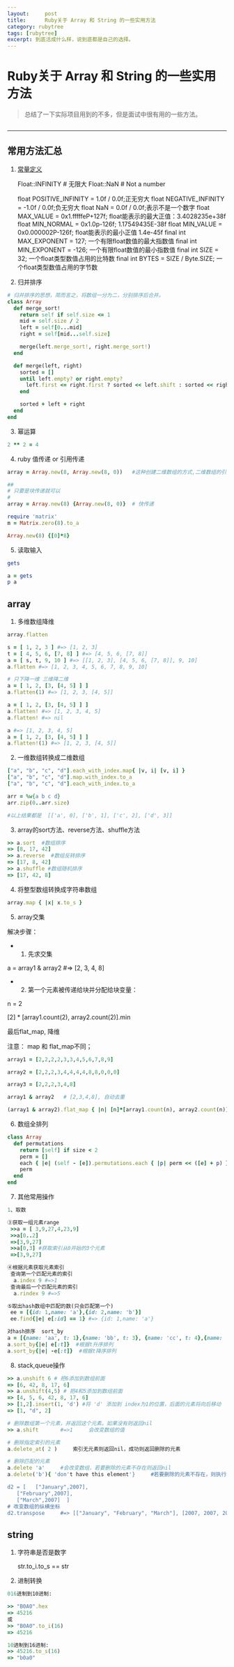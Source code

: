 ```yaml
---
layout:     post
title:      Ruby关于 Array 和 String 的一些实用方法
category: rubytree
tags: [rubytree]
excerpt: 到底活成什么样，说到底都是自己的选择。
---
```



Ruby关于 Array 和 String 的一些实用方法
=======

> 总结了一下实际项目用到的不多，但是面试中很有用的一些方法。

```ruby
```

--------------------------------------------------------------------------------

常用方法汇总
---------------------

1. [常量定义](https://www.jianshu.com/p/ca4dbe764451)

    Float::INFINITY   # 无限大
    Float::NaN        # Not a number

    float POSITIVE_INFINITY = 1.0f / 0.0f;正无穷大
    float NEGATIVE_INFINITY = -1.0f / 0.0f;负无穷大
    float NaN = 0.0f / 0.0f;表示不是一个数字
    float MAX_VALUE = 0x1.fffffeP+127f; float能表示的最大正值：3.4028235e+38f
    float MIN_NORMAL = 0x1.0p-126f; 1.17549435E-38f
    float MIN_VALUE = 0x0.000002P-126f; float能表示的最小正值 1.4e-45f
    final int MAX_EXPONENT = 127; 一个有限float数值的最大指数值
    final int MIN_EXPONENT = -126; 一个有限float数值的最小指数值
    final int SIZE = 32; 一个float类型数值占用的比特数
    final int BYTES = SIZE / Byte.SIZE; 一个float类型数值占用的字节数

2. 归并排序

```ruby
# 归并排序的思想，简而言之，将数组一分为二，分别排序后合并。
class Array
  def merge_sort!
    return self if self.size <= 1
    mid = self.size / 2
    left = self[0...mid]
    right = self[mid...self.size]

    merge(left.merge_sort!, right.merge_sort!)
  end

  def merge(left, right)
    sorted = []
    until left.empty? or right.empty?
      left.first <= right.first ? sorted << left.shift : sorted << right.shift
    end

    sorted + left + right
  end
end
```

3. 幂运算

```ruby
2 ** 2 = 4
```

4. ruby 值传递 or 引用传递

```ruby
array = Array.new(8, Array.new(8, 0))   #这种创建二维数组的方式,二维数组的引用都是同一个

##
# 只要是块传递就可以
#
array = Array.new(8) {Array.new(8, 0)}  # 快传递

require 'matrix'
m = Matrix.zero(8).to_a

Array.new(8) {[0]*8}
```

5. 读取输入

```ruby
gets

a = gets
p a
```

array
---------------

1. 多维数组降维

```ruby
array.flatten

s = [ 1, 2, 3 ] #=> [1, 2, 3]
t = [ 4, 5, 6, [7, 8] ] #=> [4, 5, 6, [7, 8]]
a = [ s, t, 9, 10 ] #=> [[1, 2, 3], [4, 5, 6, [7, 8]], 9, 10]
a.flatten #=> [1, 2, 3, 4, 5, 6, 7, 8, 9, 10]

# 只下降一维 三维降二维
a = [ 1, 2, [3, [4, 5] ] ]
a.flatten(1) #=> [1, 2, 3, [4, 5]]

a = [ 1, 2, [3, [4, 5] ] ]
a.flatten! #=> [1, 2, 3, 4, 5]
a.flatten! #=> nil

a #=> [1, 2, 3, 4, 5]
a = [ 1, 2, [3, [4, 5] ] ]
a.flatten!(1) #=> [1, 2, 3, [4, 5]]
```

2. 一维数组转换成二维数组

```ruby
["a", "b", "c", "d"].each_with_index.map{ |v, i| [v, i] }
["a", "b", "c", "d"].map.with_index.to_a
["a", "b", "c", "d"].each_with_index.to_a

arr = %w{a b c d}
arr.zip(0..arr.size)

#以上结果都是  [['a', 0], ['b', 1], ['c', 2], ['d', 3]]
```

3. array的sort方法、reverse方法、shuffle方法

```ruby
>> a.sort  #数组排序
=> [8, 17, 42]
>> a.reverse  #数组反转排序
=> [17, 8, 42]
>> a.shuffle #数组随机排序
=> [17, 42, 8]
```

4. 将整型数组转换成字符串数组

```ruby
array.map { |x| x.to_s }
```

5. array交集

解决步骤：

- 1. 先求交集

a = array1 & array2   #=> [2, 3, 4, 8]

- 2. 第一个元素被传递给块并分配给块变量：

n = 2

[2] * [array1.count(2), array2.count(2)].min

最后flat_map, 降维

注意： map 和 flat_map不同；

```ruby
array1 = [2,2,2,2,3,3,4,5,6,7,8,9]

array2 = [2,2,2,3,4,4,4,4,8,8,0,0,0]

array3 = [2,2,2,3,4,8]

array1 & array2   # [2,3,4,8], 自动去重

(array1 & array2).flat_map { |n| [n]*[array1.count(n), array2.count(n)].min } #=> [2,2,2,3,4,8]  保留重复项
```

6. 数组全排列

```ruby
class Array
  def permutations
    return [self] if size < 2
    perm = []
    each { |e| (self - [e]).permutations.each { |p| perm << ([e] + p) } }
    perm
  end
end
```

7. 其他常用操作

```ruby
1、取数

③获取一组元素range
 >>a = [ 3,9,27,4,23,9]
 >>a[0..2]
 =>[3,9,27]
 >>a[0,3] #获取索引从0开始的3个元素
 =>[3,9,27]

④根据元素获取元素索引
 查询第一个匹配元素的索引
  a.index 9 #=>1
 查询最后一个匹配元素的索引
  a.rindex 9 #=>5

⑤取出hash数组中匹配的数(只会匹配第一个)
 ee = [{id: 1,name: 'a'},{id: 2,name: 'b'}]
 ee.find{|e| e[:id] == 1} #=> {id: 1,name: 'a'}

对hash排序  sort_by
a = [{name: 'aa', t: 1},{name: 'bb', t: 3}, {name: 'cc', t: 4},{name: 'dd', t: 2}]
a.sort_by{|e| e[:t]}  #根据t升序排列
a.sort_by{|e| -e[:t]}  #根据t降序排列
```

8. stack,queue操作

```ruby
>> a.unshift 6 # 把6添加到数组前面
=> [6, 42, 8, 17, 6]
>> a.unshift(4,5) # 把4和5添加到数组前面
=> [4, 5, 6, 42, 8, 17, 6]
>> [1,2].insert(1, 'd') #将 'd' 添加到 index为1的位置，后面的元素将向后移动
=> [1, "d", 2]

# 删除数组第一个元素，并返回这个元素。如果没有则返回nil
>> a.shift       #=>1     会改变数组的值

# 删除指定索引的元素
a.delete_at( 2 )     索引无元素则返回nil，成功则返回删除的元素

# 删除匹配的元素
a.delete 'a'     #会改变数组，若要删除的元素不存在则返回nil
a.delete('b'){ 'don't have this element'}     #若要删除的元素不存在，则执行块中的内容。

d2 = [   ["January",2007],
   ["February",2007],
   ["March",2007]  ]
# 改变数组的纵横坐标
d2.transpose     #=> [["January", "February", "March"], [2007, 2007, 2007]]
```

string
-----------------

1. 字符串是否是数字

    str.to_i.to_s == str

2. 进制转换

```ruby
016进制到10进制:

>> "B0A0".hex
=> 45216
或
>> "B0A0".to_i(16)
=> 45216

10进制到16进制:
>> 45216.to_s(16)
=> "b0a0"

```
